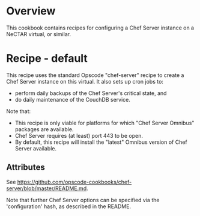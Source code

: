 Overview
========

This cookbook contains recipes for configuring a Chef Server instance on a NeCTAR virtual, or similar.

Recipe - default
================

This recipe uses the standard Opscode "chef-server" recipe to create a Chef Server instance on this virtual.  It also sets up cron jobs to:

* perform daily backups of the Chef Server's critical state, and 
* do daily maintenance of the CouchDB service.

Note that:

* This recipe is only viable for platforms for which "Chef Server Omnibus" packages are available.
* Chef Server requires (at least) port 443 to be open.
* By default, this recipe will install the "latest" Omnibus version of Chef Server available.

Attributes
----------

See https://github.com/opscode-cookbooks/chef-server/blob/master/README.md.

Note that further Chef Server options can be specified via the 'configuration' hash, as described in the README.

